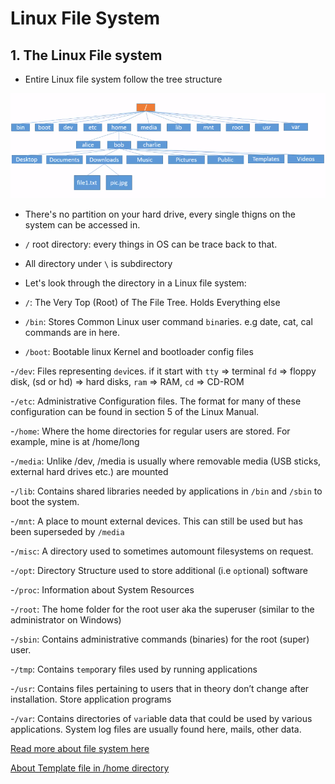 # Linux File System

## 1. The Linux File system

- Entire Linux file system follow the tree structure

![](./images/filesystem.png)

- There's no partition on your hard drive, every single thigns on the system can be accessed in.

- `/` root directory: every things in OS can be trace back to that.

- All directory under `\` is subdirectory

- Let's look through the directory in a Linux file system:

- `/`: The Very Top (Root) of The File Tree. Holds Everything else
- `/bin`: Stores Common Linux user command `bin`aries. e.g date, cat, cal commands are in here.

- `/boot`: Bootable linux Kernel and bootloader config files

-`/dev`: Files representing `dev`ices. if it start with `tty` => terminal `fd` => floppy disk, (sd or hd) => hard disks, `ram` => RAM, `cd` => CD-ROM

-`/etc`: Administrative Configuration files. The format for many of these configuration can be found in section 5 of the Linux Manual.

-`/home`: Where the home directories for regular users are stored. For example, mine is at /home/long

-`/media`: Unlike /dev, /media is usually where removable media (USB sticks, external hard drives etc.) are mounted

-`/lib`: Contains shared libraries needed by applications in
`/bin` and `/sbin` to boot the system.

-`/mnt`: A place to mount external devices. This can still be used but has been superseded by `/media`

-`/misc`: A directory used to sometimes automount filesystems on request.

-`/opt`: Directory Structure used to store additional (i.e `opt`ional) software

-`/proc`: Information about System Resources

-`/root`: The home folder for the root user aka the superuser (similar to the administrator on Windows)

-`/sbin`: Contains administrative commands (binaries) for the root (super) user.

-`/tmp`: Contains `temp`orary files used by running applications

-`/usr`: Contains files pertaining to users that in theory
don’t change after installation. Store application programs

-`/var`: Contains directories of `var`iable data that could be used by various applications. System log files are usually found here, mails, other data.

[Read more about file system here](https://www.cyberciti.biz/tips/understanding-unixlinux-file-system-part-i.html)

[About Template file in /home directory](https://askubuntu.com/questions/94734/what-is-the-templates-folder-in-the-home-directory-for)
